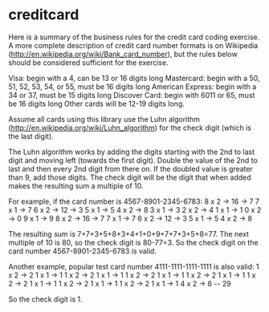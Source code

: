 creditcard
==========

Here is a summary of the business rules for the credit card coding exercise. A more complete description of credit card number formats is on Wikipedia (http://en.wikipedia.org/wiki/Bank_card_number), but the rules below should be considered sufficient for the exercise.

Visa: begin with a 4, can be 13 or 16 digits long
Mastercard: begin with a 50, 51, 52, 53, 54, or 55, must be 16 digits long
American Express: begin with a 34 or 37, must be 15 digits long
Discover Card: begin with 6011 or 65, must be 16 digits long
Other cards will be 12-19 digits long. 

Assume all cards using this library use the Luhn algorithm (http://en.wikipedia.org/wiki/Luhn_algorithm) for the check digit (which is the last digit).

The Luhn algorithm works by adding the digits starting with the 2nd to last digit and moving left (towards the first digit). Double the value of the 2nd to last and then every 2nd digit from there on. If the doubled value is greater than 9, add those digits. The check digit will be the digit that when added makes the resulting sum a multiple of 10.

For example, if the card number is 4567-8901-2345-6783:
8 x 2 -> 16 -> 7
7 x 1       -> 7
6 x 2 -> 12 -> 3
5 x 1       -> 5
4 x 2       -> 8
3 x 1       -> 3
2 x 2       -> 4
1 x 1       -> 1
0 x 2       -> 0
9 x 1       -> 9
8 x 2 -> 16 -> 7
7 x 1       -> 7
6 x 2 -> 12 -> 3
5 x 1       -> 5
4 x 2       -> 8

The resulting sum is 7+7+3+5+8+3+4+1+0+9+7+7+3+5+8=77. The next multiple of 10 is 80, so the check digit is 80-77=3.  So the check digit on the card number 4567-8901-2345-6783 is valid.

Another example, popular test card number 4111-1111-1111-1111 is also valid:
1 x 2 -> 2
1 x 1 -> 1
1 x 2 -> 2
1 x 1 -> 1
1 x 2 -> 2
1 x 1 -> 1
1 x 2 -> 2
1 x 1 -> 1
1 x 2 -> 2
1 x 1 -> 1
1 x 2 -> 2
1 x 1 -> 1
1 x 2 -> 2
1 x 1 -> 1
4 x 2 -> 8
        --
        29

So the check digit is 1.


